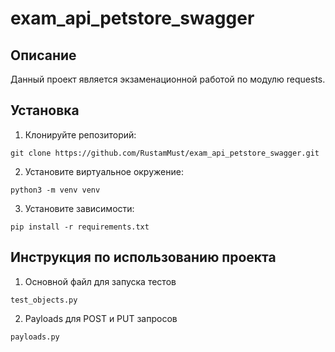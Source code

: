 # exam_api_petstore_swagger

## Описание

Данный проект является экзаменационной работой по модулю requests.

## Установка

1. Клонируйте репозиторий:
```
git clone https://github.com/RustamMust/exam_api_petstore_swagger.git
```

2. Установите виртуальное окружение:
```
python3 -m venv venv
```

3. Установите зависимости:
```
pip install -r requirements.txt
```


## Инструкция по использованию проекта

1. Основной файл для запуска тестов
```
test_objects.py
```
2. Payloads для POST и PUT запросов
```
payloads.py
```

